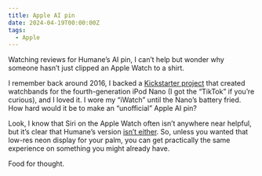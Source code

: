 ```yaml
---
title: Apple AI pin
date: 2024-04-19T00:00:00Z
tags:
  - Apple
---
```

Watching reviews for Humane’s AI pin, I can’t help but wonder why someone hasn’t just clipped an Apple Watch to a shirt.

I remember back around 2016, I backed a <a href="https://www.kickstarter.com/projects/1104350651/tiktok-lunatik-multi-touch-watch-kits" target="_blank" rel="noopener">Kickstarter project</a> that created watchbands for the fourth-generation iPod Nano (I got the “TikTok” if you’re curious), and I loved it. I wore my “iWatch” until the Nano’s battery fried. How hard would it be to make an “unofficial” Apple AI pin?

Look, I know that Siri on the Apple Watch often isn’t anywhere near helpful, but it’s clear that Humane’s version <a href="https://www.tomsguide.com/ai/humane-ai-pin-review-roundup-this-is-a-disaster" target="_blank" rel="noopener">isn’t either</a>. So, unless you wanted that low-res neon display for your palm, you can get practically the same experience on something you might already have.

Food for thought.